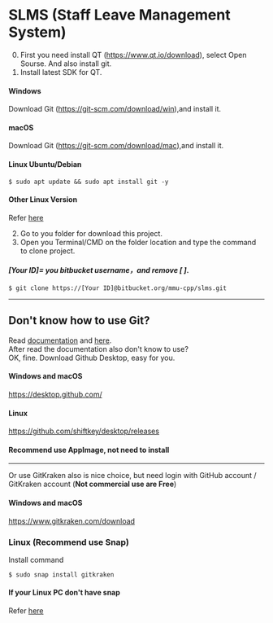 SLMS (Staff Leave Management System)
======================================
0. First you need install QT (<https://www.qt.io/download>), select Open Sourse. And also install git.
1. Install latest SDK for QT.
#### Windows
Download Git (<https://git-scm.com/download/win>),and install it.

#### macOS
Download Git (<https://git-scm.com/download/mac>),and install it.

#### Linux Ubuntu/Debian
```console
$ sudo apt update && sudo apt install git -y
```

#### Other Linux Version
Refer [here](https://git-scm.com/download/linux)

2. Go to you folder for download this project.
3. Open you Terminal/CMD on the folder location and type the command to clone project.
#### _[Your ID]= you bitbucket username，and remove [ ]_.
```console
$ git clone https://[Your ID]@bitbucket.org/mmu-cpp/slms.git
```
---------
## Don't know how to use Git?
Read [documentation](https://git-scm.com/book/en/v2)
and [here](http://try.github.io/).   
After read the documentation also don't know to use?   
OK, fine. Download Github Desktop, easy for you.
#### Windows and macOS
<https://desktop.github.com/>
#### Linux
<https://github.com/shiftkey/desktop/releases>
#### Recommend use AppImage, not need to install
-----
Or use GitKraken also is nice choice, but need login with GitHub account / GitKraken account (**Not commercial use are Free**)   

#### Windows and macOS
<https://www.gitkraken.com/download>

### Linux (Recommend use Snap)
Install command   
```console
$ sudo snap install gitkraken
````   
#### If your Linux PC don't have snap
Refer [here](https://docs.snapcraft.io/core/install)

